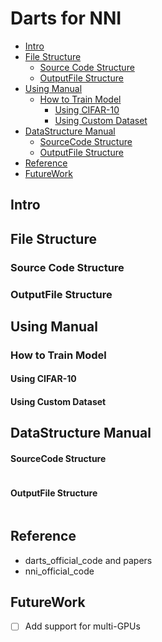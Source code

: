 Darts for NNI
=============
<!-- vim-markdown-toc GitLab -->

* [Intro](#intro)
* [File Structure](#file-structure)
  * [Source Code Structure](#source-code-structure)
  * [OutputFile Structure](#outputfile-structure)
* [Using Manual](#using-manual)
  * [How to Train Model](#how-to-train-model)
    * [Using CIFAR-10](#using-cifar-10)
    * [Using Custom Dataset](#using-custom-dataset)
* [DataStructure Manual](#datastructure-manual)
    * [SourceCode Structure](#sourcecode-structure)
    * [OutputFile Structure](#outputfile-structure-1)
* [Reference](#reference)
* [FutureWork](#futurework)

<!-- vim-markdown-toc -->
Intro
-----

File Structure
--------------
### Source Code Structure
### OutputFile Structure

Using Manual
------------
### How to Train Model
#### Using CIFAR-10
#### Using Custom Dataset

DataStructure Manual
--------------------
#### SourceCode Structure
```bash

```
#### OutputFile Structure
```bash

```

Reference
---------
- darts_official_code and papers
- nni_official_code

FutureWork
----------
- [ ] Add support for multi-GPUs
